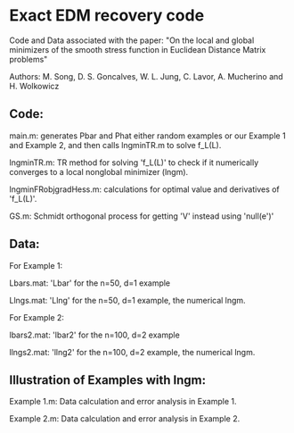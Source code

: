 Exact EDM recovery code
=========
Code and Data associated with the paper: "On the local and global minimizers of the smooth stress function in Euclidean Distance Matrix problems"

Authors: M. Song, D. S. Goncalves, W. L. Jung, C. Lavor, A. Mucherino and H. Wolkowicz

Code:
----
main.m: generates Pbar and Phat either random examples or our Example 1 and Example 2, and then calls lngminTR.m to solve f_L(L).

lngminTR.m: TR method for solving 'f_L(L)' to check if it numerically converges to a local nonglobal minimizer (lngm).

lngminFRobjgradHess.m: calculations for optimal value and derivatives of 'f_L(L)'.

GS.m: Schmidt orthogonal process for getting 'V' instead using 'null(e')'

Data:
----
For Example 1:

Lbars.mat: 'Lbar' for the n=50, d=1 example 

Llngs.mat: 'Llng' for the n=50, d=1 example, the numerical lngm.

For Example 2:

lbars2.mat: 'lbar2' for the n=100, d=2 example 

llngs2.mat: 'llng2' for the n=100, d=2 example, the numerical lngm.

Illustration of Examples with lngm:
----
Example 1.m: Data calculation and error analysis in Example 1.

Example 2.m: Data calculation and error analysis in Example 2.
